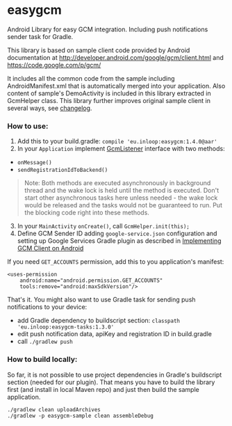 # easygcm

Android Library for easy GCM integration. Including push notifications sender task for Gradle.

This library is based on sample client code provided by Android documentation at http://developer.android.com/google/gcm/client.html and https://code.google.com/p/gcm/

It includes all the common code from the sample including AndroidManifest.xml that is automatically merged into your application. Also content of sample's DemoActivity is included in this library extracted in GcmHelper class. This library further improves original sample client in several ways, see [changelog](https://github.com/inloop/easygcm/blob/master/CHANGELOG.md).

### How to use:

1. Add this to your build.gradle: `compile 'eu.inloop:easygcm:1.4.0@aar'`
2. In your `Application` implement [GcmListener](http://github.com/inloop/easygcm/blob/master/easygcm/src/main/java/eu/inloop/easygcm/GcmListener.java) interface with two methods:
  - `onMessage()`
  - `sendRegistrationIdToBackend()`
> Note: Both methods are executed asynchronously in background thread and the wake lock is held until the method is executed. Don't start other asynchronous tasks here unless needed - the wake lock would be released and the tasks would not be guaranteed to run. Put the blocking code right into these methods.
3. In your `MainActivity` `onCreate()`, call `GcmHelper.init(this);`
4. Define GCM Sender ID adding `google-service.json` configuration and setting up Google Services Gradle plugin as described in [Implementing GCM Client on Android ](https://developers.google.com/cloud-messaging/android/client)

If you need ```GET_ACCOUNTS``` permission, add this to you application's manifest:

    <uses-permission
        android:name="android.permission.GET_ACCOUNTS"
        tools:remove="android:maxSdkVersion"/>

That's it. You might also want to use Gradle task for sending push notifications to your device:

* add Gradle dependency to buildscript section: `classpath 'eu.inloop:easygcm-tasks:1.3.0'`
* edit push notification data, apiKey and registration ID in build.gradle
* call `./gradlew push`

### How to build locally:

So far, it is not possible to use project dependencies in Gradle's buildscript section (needed for our plugin). That means you have to build the library first (and install in local Maven repo) and just then build the sample application.

    ./gradlew clean uploadArchives
    ./gradlew -p easygcm-sample clean assembleDebug
